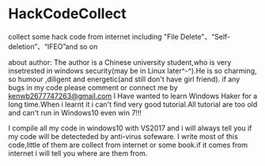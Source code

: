 # HackCodeCollect
collect some hack code from internet including "File Delete"、“Self-deletion”、“IFEO”and so on

about author:
The author is a Chinese university student,who is very insetrested in windows security(may be in Linux later^-^).He is so charming,
so humour ,diligent and energetic(and still don't have girl friend).
if any bugs in my code please comment or connect me by kenwb2677747263@gmail.com
I Have wanted to learn Windows Haker for a long time.When i learnt it i can't find very good tutorial.All tutorial are too old and can't run in Windows10 even win 7!!!

I compile all my code in windows10 with VS2017 and i will always tell  you if my code will be detecteded by anti-virus sofeware.
I write most of this code,little of them are collect from internet or some book.if it comes from internet i will tell you where are them from.
